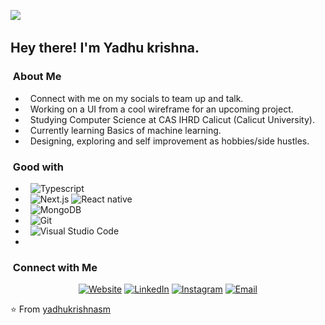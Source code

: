 <img src="![image](time.png)
">

<h2> Hey there! I'm Yadhu krishna.</h2>

<h3>  &nbsp;About Me </h3>

-  &nbsp; Connect with me on my socials to team up and talk.
-  &nbsp; Working on a UI from a cool wireframe for an upcoming project.
-  &nbsp; Studying Computer Science at CAS IHRD Calicut (Calicut University).
-  &nbsp; Currently learning Basics of machine learning.
-  &nbsp; Designing, exploring and self improvement as hobbies/side hustles.

<h3>  &nbsp;Good with</h3>

-  &nbsp;
  ![Typescript](https://img.shields.io/badge/-Typescript-333333?style=flat&logo=typescript&logoColor=007396)
-  &nbsp;
  ![Next.js](https://img.shields.io/badge/-Next.js-333333?style=flat&logo=next)
  ![React native](https://img.shields.io/badge/-ReactNative-333333?style=flat&logo=reactnative)
-  &nbsp;
  ![MongoDB](https://img.shields.io/badge/-MongoDB-333333?style=flat&logo=mongodb)
-  &nbsp;
  ![Git](https://img.shields.io/badge/-Git-333333?style=flat&logo=git)
-  &nbsp;
  ![Visual Studio Code](https://img.shields.io/badge/-Visual%20Studio%20Code-333333?style=flat&logo=visual-studio-code&logoColor=007ACC)
-  &nbsp;

<h3>  &nbsp;Connect with Me </h3>

<p align="center">
<a href="https://github.com/yadhukrishnasm/github.io/"><img alt="Website" src="https://img.shields.io/badge/Website-yadhukrishnasm.com-blue?style=flat-square&logo=google-chrome"></a>
<a href="https://www.linkedin.com/in/yadhu-krishna-657b8b20b/"><img alt="LinkedIn" src="https://img.shields.io/badge/LinkedIn-yadhu%20krishna-blue?style=flat-square&logo=linkedin"></a>
<a href="https://www.instagram.com/yadhukrishnasm/"><img alt="Instagram" src="https://img.shields.io/badge/Instagram-yadhukrishnasm-blue?style=flat-square&logo=instagram"></a>
<a href="mailto:yadhukrishna.me@gmail.com"><img alt="Email" src="https://img.shields.io/badge/Email-yadhukrishna.me@gmail.com-blue?style=flat-square&logo=gmail"></a>
</p>

⭐️ From [yadhukrishnasm](https://github.com/yadhukrishnasm)
